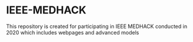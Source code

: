 # IEEE-MEDHACK
This repository is created for participating in IEEE MEDHACK conducted in 2020 which includes webpages and advanced models 
